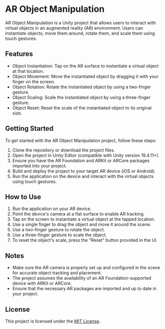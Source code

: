 # AR Object Manipulation

AR Object Manipulation is a Unity project that allows users to interact with virtual objects in an augmented reality (AR) environment. Users can instantiate objects, move them around, rotate them, and scale them using touch gestures.

## Features

- Object Instantiation: Tap on the AR surface to instantiate a virtual object at that location.
- Object Movement: Move the instantiated object by dragging it with your finger on the screen.
- Object Rotation: Rotate the instantiated object by using a two-finger gesture.
- Object Scaling: Scale the instantiated object by using a three-finger gesture.
- Object Reset: Reset the scale of the instantiated object to its original size.

## Getting Started

To get started with the AR Object Manipulation project, follow these steps:

1. Clone the repository or download the project files.
2. Open the project in Unity Editor (compatible with Unity version 19.4.11+).
3. Ensure you have the AR Foundation and ARKit or ARCore packages imported into your project.
4. Build and deploy the project to your target AR device (iOS or Android).
5. Run the application on the device and interact with the virtual objects using touch gestures.

## How to Use

1. Run the application on your AR device.
2. Point the device's camera at a flat surface to enable AR tracking.
3. Tap on the screen to instantiate a virtual object at the tapped location.
4. Use a single finger to drag the object and move it around the scene.
5. Use a two-finger gesture to rotate the object.
6. Use a three-finger gesture to scale the object.
7. To reset the object's scale, press the "Reset" button provided in the UI.

## Notes

- Make sure the AR camera is properly set up and configured in the scene for accurate object tracking and placement.
- The project assumes the availability of an AR Foundation-supported device with ARKit or ARCore.
- Ensure that the necessary AR packages are imported and up to date in your project.

## License

This project is licensed under the [MIT License](LICENSE).
